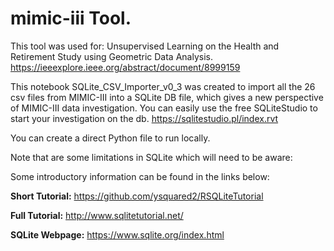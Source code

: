 # mimic-iii Tool.

This tool was used for:
Unsupervised Learning on the Health and Retirement Study using Geometric Data Analysis.
https://ieeexplore.ieee.org/abstract/document/8999159 


This notebook SQLite_CSV_Importer_v0_3 was created to import all the 26 csv files from MIMIC-III into a SQLite DB file, which gives a new perspective of MIMIC-III data investigation. You can easily use the free SQLiteStudio to start your investigation on the db.
https://sqlitestudio.pl/index.rvt

You can create a direct Python file to run locally.

Note that are some limitations in SQLite which will need to be aware:

Some introductory information can be found in the links below:

**Short Tutorial:**
https://github.com/ysquared2/RSQLiteTutorial

**Full Tutorial:**
http://www.sqlitetutorial.net/

**SQLite Webpage:**
https://www.sqlite.org/index.html
